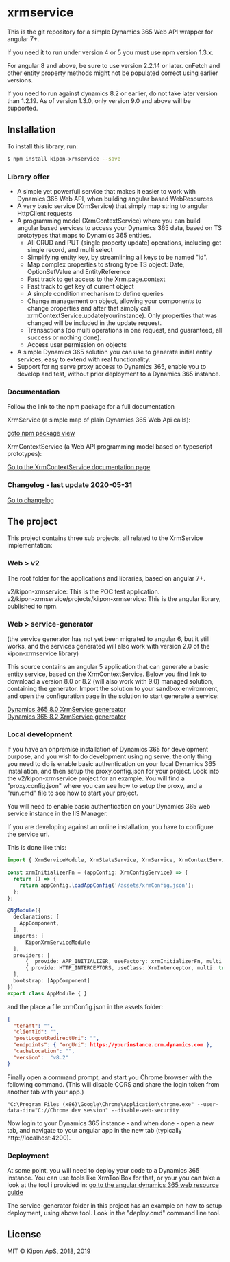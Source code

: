 # xrmservice
This is the git repository for a simple Dynamics 365 Web API wrapper for angular 7+.

If you need it to run under version 4 or 5 you must use npm version 1.3.x.

For angular 8 and above, be sure to use version 2.2.14 or later. onFetch and other entity property methods might not be populated correct
using earlier versions.

If you need to run against dynamics 8.2 or earlier, do not take later version than 1.2.19.  As of version 1.3.0, only version 9.0 and above will be supported.

## Installation

To install this library, run:

```bash
$ npm install kipon-xrmservice --save
```

### Library offer
* A simple yet powerfull service that makes it easier to work with Dynamics 365 Web API, when building angular based WebResources
* A very basic service (XrmService) that simply map string to angular HttpClient requests
* A programming model (XrmContextService) where you can build angular based services to access your Dynamics 365 data, based on TS prototypes that maps to Dynamics 365 entities.
	* All CRUD  and PUT (single property update) operations, including get single record, and multi select
	* Simplifying entity key, by streamlining all keys to be named "id".
	* Map complex properties to strong type TS object: Date, OptionSetValue and EntityReference
	* Fast track to get access to the Xrm.page.context
	* Fast track to get key of current object
	* A simple condition mechanism to define queries
	* Change management on object, allowing your components to change properties and after that simply call xrmContextService.update(yourinstance). Only properties that was changed will be included in the update request.
	* Transactions (do multi operations in one request, and guaranteed, all success or nothing done).
	* Access user permission on objects
* A simple Dynamics 365 solution you can use to generate initial entity services, easy to extend with real functionality.
* Support for ng serve proxy access to Dynamics 365, enable you to develop and test, without prior deployment to a Dynamics 365 instance. 


### Documentation
Follow the link to the npm package for a full documentation

XrmService (a simple map of plain Dynamics 365 Web Api calls): <br />

[goto npm package view](https://www.npmjs.com/package/kipon-xrmservice)

XrmContextService (a Web API programming model based on typescript prototypes): <br />

[Go to the XrmContextService documentation page](https://github.com/kip-dk/angular-xrmservice/blob/master/Web/kipon-xrmservice/XRMCONTEXTSERVICE.MD)

### Changelog - last update 2020-05-31
[Go to changelog](https://github.com/kip-dk/angular-xrmservice/blob/master/CHANGELOG.MD)

## The project
This project contains three sub projects, all related to the XrmService implementation:

### Web > v2
The root folder for the applications and libraries, based on angular 7+.

v2/kipon-xrmservice: This is the POC test application.<br />
v2/kipon-xrmservice/projects/kiipon-xrmservice: This is the angular library, published to npm.<br />


### Web > service-generator
(the service generator has not yet been migrated to angular 6, but it still works, and the services generated will also work with version 2.0 of the kipon-xrmservice library)

This source contains an angular 5 application that can generate a basic entity service, based on the XrmContextService. Below you find link to download a version 8.0 or 8.2 (will also work with 9.0)
managed solution, containing the generator. Import the solution to your sandbox environment, and open the configuration page in the solution to start generate a service:<br />

[Dynamics 365 8.0 XrmService genereator](https://github.com/kip-dk/angular-xrmservice/blob/master/Web/kipon-xrmservice/XrmContextServiceGenerator_target_CRM_8.0_managed.zip) <br />
[Dynamics 365 8.2 XrmService genereator](https://github.com/kip-dk/angular-xrmservice/blob/master/Web/kipon-xrmservice/XrmContextServiceGenerator_managed.zip) <br />

### Local development
If you have an onpremise installation of Dynamics 365 for development purpose, and you wish to do development using ng serve, the only thing you need to do is enable basic authentication
on your local Dynamics 365 installation, and then setup the proxy.config.json for your project. Look into the v2/kipon-xrmservice project for an example. You will find a "proxy.config.json" where you
can see how to setup the proxy, and a "run.cmd" file to see how to start your project.

You will need to enable basic authentication on your Dynamics 365 web service instance in the IIS Manager.

If you are developing against an online installation, you have to configure the service url.

This is done like this:

```typescript
import { XrmServiceModule, XrmStateService, XrmService, XrmContextService, XrmInterceptor, XrmConfigService } from 'kipon-service'

const xrmInitializerFn = (appConfig: XrmConfigService) => {
  return () => {
    return appConfig.loadAppConfig('/assets/xrmConfig.json');
  };
};

@NgModule({
  declarations: [
    AppComponent,
  ],
  imports: [
      KiponXrmServiceModule
  ],
  providers: [
      {  provide: APP_INITIALIZER, useFactory: xrmInitializerFn, multi: true, deps: [XrmConfigService] },
      { provide: HTTP_INTERCEPTORS, useClass: XrmInterceptor, multi: true }
  ],
  bootstrap: [AppComponent]
})
export class AppModule { }
```

and the place a file xrmConfig.json in the assets folder:

```json
{
  "tenant": "",
  "clientId": "",
  "postLogoutRedirectUri": "",
  "endpoints": { "orgUri": https://yourinstance.crm.dynamics.com },
  "cacheLocation": "",
  "version":  "v8.2"
}
```

Finally open a command prompt, and start you Chrome browser with the following command. (This will disable CORS and share the login token from another tab with your app.)<br />

```bsh
"C:\Program Files (x86)\Google\Chrome\Application\chrome.exe" --user-data-dir="C://Chrome dev session" --disable-web-security
```

Now login to your Dynamics 365 instance - and when done - open a new tab, and navigate to your angular app in the new tab (typically http://localhost:4200).


### Deployment
At some point, you will need to deploy your code to a Dynamics 365 instance. You can use tools like XrmToolBox for that, or your you can take a look at the tool i provided in:
[go to the angular dynamics 365 web resource guide](https://github.com/kip-dk/angular-xrm-webresource)

The service-generator folder in this project has an example on how to setup deployment, using above tool. Look in the "deploy.cmd" command line tool.

## License

MIT © [Kipon ApS, 2018, 2019](mailto:kip@kipon.dk)
